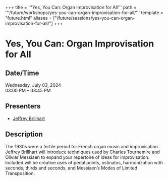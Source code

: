 +++
title = '''Yes, You Can: Organ Improvisation for All'''
path = '''/future/workshops/yes-you-can-organ-improvisation-for-all/'''
template = "future.html"
aliases = ["/future/sessions/yes-you-can-organ-improvisation-for-all/"]
+++

<h1>Yes, You Can: Organ Improvisation for All</h1>

<h2>Date/Time</h2>
<p>Wednesday, July 03, 2024<br>
03:00 PM – 03:45 PM</p>
<h2>Presenters</h2>
<ul>
<li><a href="/future/presenters/jeffrey-brillhart/">Jeffrey Brillhart</a></li>
</ul>
<h2>Description</h2>

The 1930s were a fertile period for French organ music and improvisation. Jeffrey Brillhart will introduce techniques used by Charles Tournemire and Olivier Messiaen to expand your repertoire of ideas for improvisation. Included will be creative uses of pedal points, ostinatos, harmonization with seconds, thirds and seconds, and Messiaen’s Modes of Limited Transposition.


